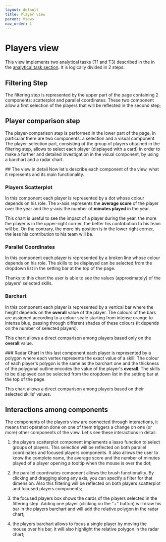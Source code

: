 ```yaml
---
layout: default
title: Player view
parent: Views
nav_order: 1
---
```


# Players view

This view implements two analytical tasks (T1 and T3) described in the in the [analytical task section](https://kickoff-va.github.io/KickOff-VisualAnalytics/pages/domain-analytical.html). It is logically divided in 2 steps:

## Filtering Step

The filtering step is represented by the upper part of the page containing 2 components: scatterplot and parallel coordinates. These two component allow a first selection of the players that will be reflected in the second step;

## Player comparison step

The player-comparison step is performed in the lower part of the page, in particular there are two components: a selection and a visual component. The player-selection part, consisting of the group of players obtained in the filtering step, allows to select each player (displayed with a card) in order to make a further and detailed investigation in the visual component, by using a barchart and a radar chart.

## The view in detail
Now let's describe each component of the view, what it represents and its main functionality.

### Players Scatterplot
In this component each player is represented by a dot whose colour depends on his role. The x-axis represents the **average score** of the player over the year and the y-axis the number of **minutes played** in the year.

This chart is useful to see the impact of a player during the year, the more the player is in the upper-right corner, the better his contribution to his team will be. On the contrary, the more his position is in the lower right corner, the less his contribution to his team will be.

### Parallel Coordinates
In this component each player is represented by a broken line whose colour depends on his role. The skills to be displayed can be selected from the dropdown list in the setting bar at the top of the page.

Thanks to this chart the user is able to see the values (approximately) of the players' selected skills.

### Barchart
In this component each player is represented by a vertical bar where the height depends on the **overall** value of the player. The colours of the bars are assigned according to a colour scale starting from intense orange to intense blue, passing through different shades of these colours (it depends on the number of selected players).

This chart allows a direct comparison among players based only on the **overall** value.

### Radar Chart
In this last component each player is represented by a polygon where each vertex represents the exact value of a skill. The colour of each player's polygon is the same as the barchart one and the thickness of the polygonal outline encodes the value of the player's **overall**. The skills to be displayed can be selected from the dropdown list in the setting bar at the top of the page.

This chart allows a direct comparison among players based on their selected skills' values.

## Interactions among components

The components of the players view are connected through interactions, it means that operation done on one of them triggers a change on one (or more) other components of the view. Let's see these interactions in detail:

1. the players scatterplot component implements a lasso function to select groups of players. This selection will be reflected on both parallel coordinates and focused players components. It also allows the user to know the complete name, the average score and the number of minutes played of a player opening a tooltip when the mouse is over the dot;

2. the parallel coordinates component allows the brush functionality. By clicking and dragging along any axis, you can specify a filter for that dimension. Also this filtering will be reflected on both players scatterplot and focused players components;

3. the focused players box shows the cards of the players selected in the filtering step. Adding one player (clicking on the "+" button) will draw his bar in the players barchart and will add the relative polygon in the radar chart;

4. the players barchart allows to focus a single player by moving the mouse over his bar, it will also highlight the relative polygon in the radar chart;
